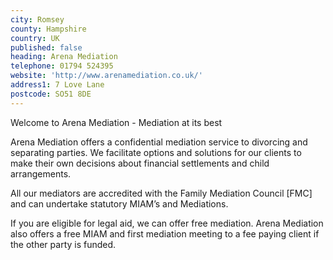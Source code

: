 ```yaml
---
city: Romsey
county: Hampshire
country: UK
published: false
heading: Arena Mediation
telephone: 01794 524395
website: 'http://www.arenamediation.co.uk/'
address1: 7 Love Lane
postcode: SO51 8DE
---
```

Welcome to Arena Mediation - Mediation at its best

Arena Mediation offers a confidential mediation service to divorcing and separating parties. We facilitate options and solutions for our clients to make their own decisions about financial settlements and child arrangements.

All our mediators are accredited with the Family Mediation Council [FMC] and can undertake statutory MIAM’s and Mediations.

If you are eligible for legal aid, we can offer free mediation. Arena Mediation also offers a free MIAM and first mediation meeting to a fee paying client if the other party is funded.